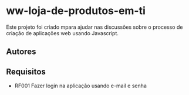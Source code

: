 # ww-loja-de-produtos-em-ti
Este projeto foi criado mpara ajudar nas discussões sobre o processo de criação de aplicações web usando Javascript.

## Autores
## Requisitos

* RF001 Fazer login na aplicação usando e-mail e senha


 
